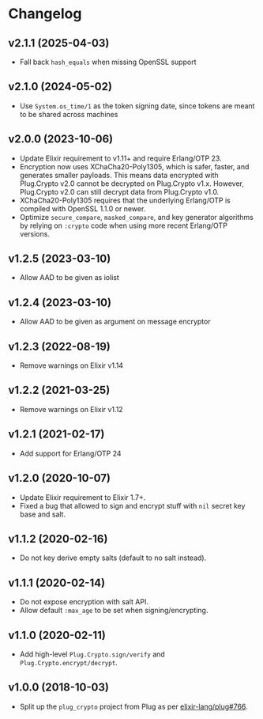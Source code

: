 # Changelog

## v2.1.1 (2025-04-03)

  * Fall back `hash_equals` when missing OpenSSL support

## v2.1.0 (2024-05-02)

  * Use `System.os_time/1` as the token signing date, since tokens are meant to be shared across machines

## v2.0.0 (2023-10-06)

  * Update Elixir requirement to v1.11+ and require Erlang/OTP 23.
  * Encryption now uses XChaCha20-Poly1305, which is safer, faster, and generates smaller payloads. This means data encrypted with Plug.Crypto v2.0 cannot be decrypted on Plug.Crypto v1.x. However, Plug.Crypto v2.0 can still decrypt data from Plug.Crypto v1.0.
  * XChaCha20-Poly1305 requires that the underlying Erlang/OTP is compiled with OpenSSL 1.1.0 or newer.
  * Optimize `secure_compare`, `masked_compare`, and key generator algorithms by relying on `:crypto` code when using more recent Erlang/OTP versions.

## v1.2.5 (2023-03-10)

  * Allow AAD to be given as iolist

## v1.2.4 (2023-03-10)

  * Allow AAD to be given as argument on message encryptor

## v1.2.3 (2022-08-19)

  * Remove warnings on Elixir v1.14

## v1.2.2 (2021-03-25)

  * Remove warnings on Elixir v1.12

## v1.2.1 (2021-02-17)

  * Add support for Erlang/OTP 24

## v1.2.0 (2020-10-07)

  * Update Elixir requirement to Elixir 1.7+.
  * Fixed a bug that allowed to sign and encrypt stuff with `nil` secret key base and salt.

## v1.1.2 (2020-02-16)

  * Do not key derive empty salts (default to no salt instead).

## v1.1.1 (2020-02-14)

  * Do not expose encryption with salt API.
  * Allow default `:max_age` to be set when signing/encrypting.

## v1.1.0 (2020-02-11)

  * Add high-level `Plug.Crypto.sign/verify` and `Plug.Crypto.encrypt/decrypt`.

## v1.0.0 (2018-10-03)

  * Split up the `plug_crypto` project from Plug as per [elixir-lang/plug#766](https://github.com/elixir-plug/plug/issues/766).
